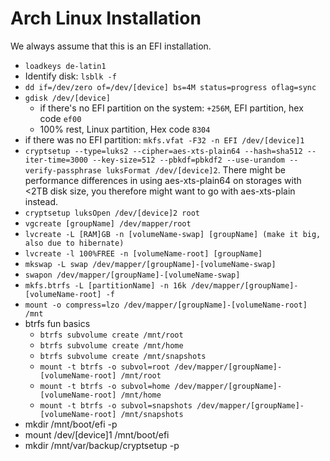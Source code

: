 # Arch Linux Installation
We always assume that this is an EFI installation.

- `loadkeys de-latin1`
- Identify disk: `lsblk -f`
- `dd if=/dev/zero of=/dev/[device] bs=4M status=progress oflag=sync`
- `gdisk /dev/[device]`
  - if there's no EFI partition on the system: `+256M`, EFI partition, hex code `ef00`
  - 100% rest, Linux partition, Hex code `8304`
- if there was no EFI partition: `mkfs.vfat -F32 -n EFI /dev/[device]1`
- `cryptsetup --type=luks2 --cipher=aes-xts-plain64 --hash=sha512 --iter-time=3000 --key-size=512 --pbkdf=pbkdf2 --use-urandom --verify-passphrase luksFormat /dev/[device]2`. There might be performance differences in using aes-xts-plain64 on storages with <2TB disk size, you therefore might want to go with aes-xts-plain instead.
- `cryptsetup luksOpen /dev/[device]2 root`
- `vgcreate [groupName] /dev/mapper/root`
- `lvcreate -L [RAM]GB -n [volumeName-swap] [groupName] (make it big, also due to hibernate)`
- `lvcreate -l 100%FREE -n [volumeName-root] [groupName]`
- `mkswap -L swap /dev/mapper/[groupName]-[volumeName-swap]`
- `swapon /dev/mapper/[groupName]-[volumeName-swap]`
- `mkfs.btrfs -L [partitionName] -n 16k /dev/mapper/[groupName]-[volumeName-root] -f`
- `mount -o compress=lzo /dev/mapper/[groupName]-[volumeName-root] /mnt`
- btrfs fun basics
    - `btrfs subvolume create /mnt/root`
    - `btrfs subvolume create /mnt/home`
    - `btrfs subvolume create /mnt/snapshots`
    - `mount -t btrfs -o subvol=root /dev/mapper/[groupName]-[volumeName-root] /mnt/root`
    - `mount -t btrfs -o subvol=home /dev/mapper/[groupName]-[volumeName-root] /mnt/home`
    - `mount -t btrfs -o subvol=snapshots /dev/mapper/[groupName]-[volumeName-root] /mnt/snapshots`
- mkdir /mnt/boot/efi -p
- mount /dev/[device]1 /mnt/boot/efi
- mkdir /mnt/var/backup/cryptsetup -p
